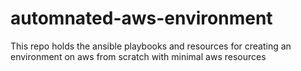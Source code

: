 # automnated-aws-environment
This repo holds the ansible playbooks and resources for creating an environment on aws from scratch with minimal aws resources
